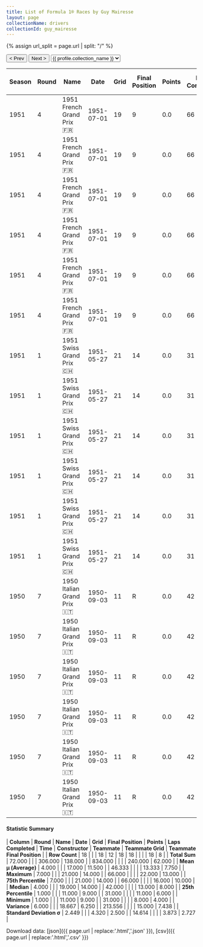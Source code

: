 ```yaml
---
title: List of Formula 1® Races by Guy Mairesse
layout: page
collectionName: drivers
collectionId: guy_mairesse
---
```


{% assign url_split = page.url | split: "/" %}
<div id="collection-navigation">
<button onclick="selector.options[selector.selectedIndex-1].value && (window.location = selector.options[selector.selectedIndex-1].value);">&lt; Prev</button>
<button onclick="selector.options[selector.selectedIndex+1].value && (window.location = selector.options[selector.selectedIndex+1].value);">Next &gt;</button>
<select id="selector" onchange="this.options[this.selectedIndex].value && (window.location = this.options[this.selectedIndex].value);">
  {% for collectionId in site.data[page.collectionName].refs %}
    {% if collectionId == page.collectionId %}
      {% assign selected = "selected" %}
    {% else %}
      {% assign selected = "" %}
    {% endif %}
    {% assign profile = site.data[page.collectionName][collectionId].profile %}
    <option value="/f1/{{ page.collectionName }}/{{ collectionId }}/{{ url_split[4] }}" {{ selected }}>{{ profile.collection_name }}</option>
  {% endfor %}
</select>
</div>

| Season | Round | Name | Date | Grid | Final Position | Points | Laps Completed | Time | Constructor | Teammate | Teammate Grid | Teammate Final Position |
|--|--|--|--|--|--|--|--|--|--|--|--|--|
| 1951 | 4 | 1951 French Grand Prix 🇫🇷 | 1951-07-01 | 19 | 9 | 0.0 | 66 |   | Talbot-Lago 🇫🇷 | [Louis Chiron 🇲🇨](/f1/drivers/chiron) | 8 | 6 |
| 1951 | 4 | 1951 French Grand Prix 🇫🇷 | 1951-07-01 | 19 | 9 | 0.0 | 66 |   | Talbot-Lago 🇫🇷 | [Yves Cabantous 🇫🇷](/f1/drivers/cabantous) | 11 | 7 |
| 1951 | 4 | 1951 French Grand Prix 🇫🇷 | 1951-07-01 | 19 | 9 | 0.0 | 66 |   | Talbot-Lago 🇫🇷 | [Eugène Chaboud 🇫🇷](/f1/drivers/chaboud) | 14 | 8 |
| 1951 | 4 | 1951 French Grand Prix 🇫🇷 | 1951-07-01 | 19 | 9 | 0.0 | 66 |   | Talbot-Lago 🇫🇷 | [Johnny Claes 🇧🇪](/f1/drivers/claes) | 12 | R |
| 1951 | 4 | 1951 French Grand Prix 🇫🇷 | 1951-07-01 | 19 | 9 | 0.0 | 66 |   | Talbot-Lago 🇫🇷 | [Louis Rosier 🇫🇷](/f1/drivers/rosier) | 13 | R |
| 1951 | 4 | 1951 French Grand Prix 🇫🇷 | 1951-07-01 | 19 | 9 | 0.0 | 66 |   | Talbot-Lago 🇫🇷 | [Philippe Étancelin 🇫🇷](/f1/drivers/etancelin) | 10 | R |
| 1951 | 1 | 1951 Swiss Grand Prix 🇨🇭 | 1951-05-27 | 21 | 14 | 0.0 | 31 |   | Talbot-Lago 🇫🇷 | [Louis Rosier 🇫🇷](/f1/drivers/rosier) | 8 | 9 |
| 1951 | 1 | 1951 Swiss Grand Prix 🇨🇭 | 1951-05-27 | 21 | 14 | 0.0 | 31 |   | Talbot-Lago 🇫🇷 | [Philippe Étancelin 🇫🇷](/f1/drivers/etancelin) | 12 | 10 |
| 1951 | 1 | 1951 Swiss Grand Prix 🇨🇭 | 1951-05-27 | 21 | 14 | 0.0 | 31 |   | Talbot-Lago 🇫🇷 | [Johnny Claes 🇧🇪](/f1/drivers/claes) | 18 | 13 |
| 1951 | 1 | 1951 Swiss Grand Prix 🇨🇭 | 1951-05-27 | 21 | 14 | 0.0 | 31 |   | Talbot-Lago 🇫🇷 | [Henri Louveau 🇫🇷](/f1/drivers/louveau) | 11 | R |
| 1951 | 1 | 1951 Swiss Grand Prix 🇨🇭 | 1951-05-27 | 21 | 14 | 0.0 | 31 |   | Talbot-Lago 🇫🇷 | [Yves Cabantous 🇫🇷](/f1/drivers/cabantous) | 15 | R |
| 1951 | 1 | 1951 Swiss Grand Prix 🇨🇭 | 1951-05-27 | 21 | 14 | 0.0 | 31 |   | Talbot-Lago 🇫🇷 | [José Froilán González 🇦🇷](/f1/drivers/gonzalez) | 13 | R |
| 1950 | 7 | 1950 Italian Grand Prix 🇮🇹 | 1950-09-03 | 11 | R | 0.0 | 42 |   | Talbot-Lago 🇫🇷 | [Louis Rosier 🇫🇷](/f1/drivers/rosier) | 13 | 4 |
| 1950 | 7 | 1950 Italian Grand Prix 🇮🇹 | 1950-09-03 | 11 | R | 0.0 | 42 |   | Talbot-Lago 🇫🇷 | [Philippe Étancelin 🇫🇷](/f1/drivers/etancelin) | 16 | 5 |
| 1950 | 7 | 1950 Italian Grand Prix 🇮🇹 | 1950-09-03 | 11 | R | 0.0 | 42 |   | Talbot-Lago 🇫🇷 | [Raymond Sommer 🇫🇷](/f1/drivers/sommer) | 8 | R |
| 1950 | 7 | 1950 Italian Grand Prix 🇮🇹 | 1950-09-03 | 11 | R | 0.0 | 42 |   | Talbot-Lago 🇫🇷 | [Pierre Levegh 🇫🇷](/f1/drivers/levegh) | 20 | R |
| 1950 | 7 | 1950 Italian Grand Prix 🇮🇹 | 1950-09-03 | 11 | R | 0.0 | 42 |   | Talbot-Lago 🇫🇷 | [Johnny Claes 🇧🇪](/f1/drivers/claes) | 22 | R |
| 1950 | 7 | 1950 Italian Grand Prix 🇮🇹 | 1950-09-03 | 11 | R | 0.0 | 42 |   | Talbot-Lago 🇫🇷 | [Henri Louveau 🇫🇷](/f1/drivers/louveau) | 16 | R |

#### Statistic Summary

| **Column** | **Round** | **Name** | **Date** | **Grid** | **Final Position** | **Points** | **Laps Completed** | **Time** | **Constructor** | **Teammate** | **Teammate Grid** | **Teammate Final Position** |
| **Row Count** | 18 |  |  | 18 | 12 | 18 | 18 |  |  |  | 18 | 8 |
| **Total Sum** | 72.000 |  |  | 306.000 | 138.000 |  | 834.000 |  |  |  | 240.000 | 62.000 |
| **Mean μ (Average)** | 4.000 |  |  | 17.000 | 11.500 |  | 46.333 |  |  |  | 13.333 | 7.750 |
| **Maximum** | 7.000 |  |  | 21.000 | 14.000 |  | 66.000 |  |  |  | 22.000 | 13.000 |
| **75th Percentile** | 7.000 |  |  | 21.000 | 14.000 |  | 66.000 |  |  |  | 16.000 | 10.000 |
| **Median** | 4.000 |  |  | 19.000 | 14.000 |  | 42.000 |  |  |  | 13.000 | 8.000 |
| **25th Percentile** | 1.000 |  |  | 11.000 | 9.000 |  | 31.000 |  |  |  | 11.000 | 6.000 |
| **Minimum** | 1.000 |  |  | 11.000 | 9.000 |  | 31.000 |  |  |  | 8.000 | 4.000 |
| **Variance** | 6.000 |  |  | 18.667 | 6.250 |  | 213.556 |  |  |  | 15.000 | 7.438 |
| **Standard Deviation σ** | 2.449 |  |  | 4.320 | 2.500 |  | 14.614 |  |  |  | 3.873 | 2.727 |

Download data: [json]({{ page.url | replace:'.html','.json' }}), [csv]({{ page.url | replace:'.html','.csv' }})
